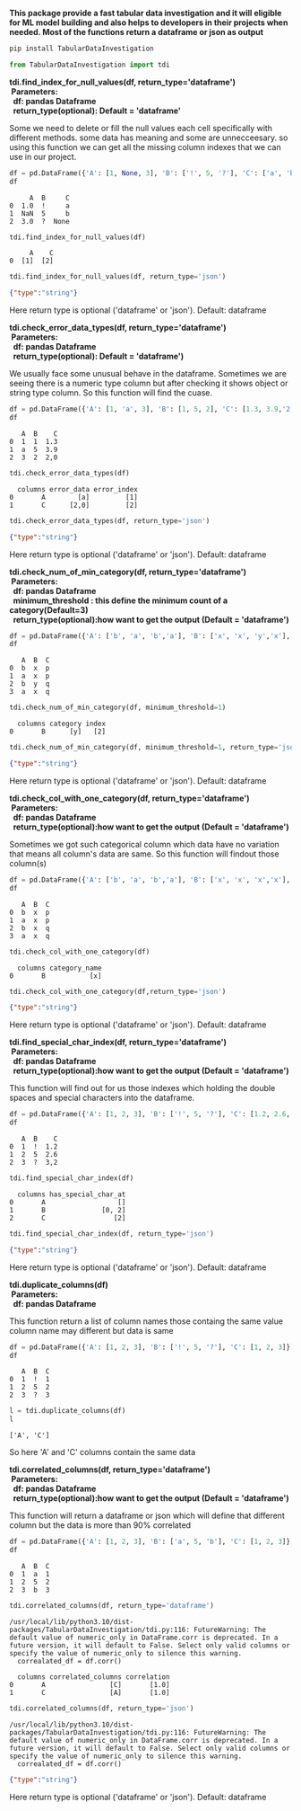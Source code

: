 <div class="cell markdown" id="lJNrv9lwHw7t">

**This package provide a fast tabular data investigation and it will
eligible for ML model building and also helps to developers in their
projects when needed. Most of the functions return a dataframe or json
as output**

</div>

<div class="cell code" id="HRSU2lZ5Ht9v">

``` python
pip install TabularDataInvestigation
```

</div>

<div class="cell code" execution_count="43" id="VzC1_y2hTSlb">

``` python
from TabularDataInvestigation import tdi
```

</div>

<div class="cell markdown" id="5o29-lUSKmIy">

**tdi.find_index_for_null_values(df, return_type='dataframe')\
&nbsp;Parameters:\
&nbsp;&nbsp;df: pandas Dataframe\
&nbsp;&nbsp;return_type(optional): Default = 'dataframe'**

</div>

<div class="cell markdown" id="vYvrNlAvIDQd">

Some we need to delete or fill the null values each cell specifically
with different methods. some data has meaning and some are unnecceesary.
so using this function we can get all the missing column indexes that we
can use in our project.

</div>

<div class="cell code" execution_count="19"
colab="{&quot;base_uri&quot;:&quot;https://localhost:8080/&quot;,&quot;height&quot;:143}"
id="TGS5k7JWIqz8" outputId="3663fd25-23cb-4558-a175-5ede1691661d">

``` python
df = pd.DataFrame({'A': [1, None, 3], 'B': ['!', 5, '?'], 'C': ['a', 'b', None]})
df
```

<div class="output execute_result" execution_count="19">

         A  B     C
    0  1.0  !     a
    1  NaN  5     b
    2  3.0  ?  None

</div>

</div>

<div class="cell code" execution_count="20"
colab="{&quot;base_uri&quot;:&quot;https://localhost:8080/&quot;,&quot;height&quot;:81}"
id="HLVms92Zn4qW" outputId="669872b8-bce7-456b-afae-37dca420cc49">

``` python
tdi.find_index_for_null_values(df)
```

<div class="output execute_result" execution_count="20">

         A    C
    0  [1]  [2]

</div>

</div>

<div class="cell code" execution_count="21"
colab="{&quot;base_uri&quot;:&quot;https://localhost:8080/&quot;,&quot;height&quot;:35}"
id="8_NmdR_UKRWy" outputId="b650a6f9-2f2b-49f8-a3e0-e575a1d74df0">

``` python
tdi.find_index_for_null_values(df, return_type='json')
```

<div class="output execute_result" execution_count="21">

``` json
{"type":"string"}
```

</div>

</div>

<div class="cell markdown" id="d9uRAKLzKYDy">

Here return type is optional ('dataframe' or 'json'). Default: dataframe

</div>

<div class="cell markdown" id="OSAs6sHgLVf3">

**tdi.check_error_data_types(df, return_type='dataframe')\
&nbsp;Parameters:\
&nbsp;&nbsp;df: pandas Dataframe\
&nbsp;&nbsp;return_type(optional): Default = 'dataframe')**

</div>

<div class="cell markdown" id="OpKOTMPmLl5w">

We usually face some unusual behave in the dataframe. Sometimes we are
seeing there is a numeric type column but after checking it shows object
or string type column. So this function will find the cuase.

</div>

<div class="cell code" execution_count="25"
colab="{&quot;base_uri&quot;:&quot;https://localhost:8080/&quot;,&quot;height&quot;:143}"
id="WQAv7nOpLktf" outputId="599eb053-4f53-4857-a2a0-52c1c68fc8d3">

``` python
df = pd.DataFrame({'A': [1, 'a', 3], 'B': [1, 5, 2], 'C': [1.3, 3.9,'2,0']})
df
```

<div class="output execute_result" execution_count="25">

       A  B    C
    0  1  1  1.3
    1  a  5  3.9
    2  3  2  2,0

</div>

</div>

<div class="cell code" execution_count="26"
colab="{&quot;base_uri&quot;:&quot;https://localhost:8080/&quot;,&quot;height&quot;:112}"
id="S8gaMAASbZc4" outputId="0325075a-93e6-4347-bbfc-823e74021772">

``` python
tdi.check_error_data_types(df)
```

<div class="output execute_result" execution_count="26">

      columns error_data error_index
    0       A        [a]         [1]
    1       C      [2,0]         [2]

</div>

</div>

<div class="cell code" execution_count="27"
colab="{&quot;base_uri&quot;:&quot;https://localhost:8080/&quot;,&quot;height&quot;:35}"
id="RcCmVNZAMgkH" outputId="4c6315d7-6fd3-4a87-9ef2-4116f47b4401">

``` python
tdi.check_error_data_types(df, return_type='json')
```

<div class="output execute_result" execution_count="27">

``` json
{"type":"string"}
```

</div>

</div>

<div class="cell markdown" id="NSjujMp0Mqv1">

Here return type is optional ('dataframe' or 'json'). Default: dataframe

</div>

<div class="cell markdown" id="IwI-sfT4MsLG">

**tdi.check_num_of_min_category(df, return_type='dataframe')\
&nbsp;Parameters:\
&nbsp;&nbsp;df: pandas Dataframe\
&nbsp;&nbsp;minimum_threshold : this define the minimum count of a
category(Default=3)\
&nbsp;&nbsp;return_type(optional):how want to get the output (Default =
'dataframe')**

</div>

<div class="cell code" execution_count="28"
colab="{&quot;base_uri&quot;:&quot;https://localhost:8080/&quot;,&quot;height&quot;:175}"
id="eM1XHOiOM1Fd" outputId="4b9d38f4-fe36-4b69-e47c-971529b56d69">

``` python
df = pd.DataFrame({'A': ['b', 'a', 'b','a'], 'B': ['x', 'x', 'y','x'], 'C': ['p', 'p', 'q','q']})
df
```

<div class="output execute_result" execution_count="28">

       A  B  C
    0  b  x  p
    1  a  x  p
    2  b  y  q
    3  a  x  q

</div>

</div>

<div class="cell code" execution_count="29"
colab="{&quot;base_uri&quot;:&quot;https://localhost:8080/&quot;,&quot;height&quot;:81}"
id="EwgrDhQ4C0fj" outputId="7adb6b4a-e039-46f5-9273-93e4299faf54">

``` python
tdi.check_num_of_min_category(df, minimum_threshold=1)
```

<div class="output execute_result" execution_count="29">

      columns category index
    0       B      [y]   [2]

</div>

</div>

<div class="cell code" execution_count="30"
colab="{&quot;base_uri&quot;:&quot;https://localhost:8080/&quot;,&quot;height&quot;:35}"
id="zNg1D-hZNwhF" outputId="c4f3bef9-1796-499d-927c-ab572ab08c51">

``` python
tdi.check_num_of_min_category(df, minimum_threshold=1, return_type='json')
```

<div class="output execute_result" execution_count="30">

``` json
{"type":"string"}
```

</div>

</div>

<div class="cell markdown" id="FpWRMlBINw0M">

Here return type is optional ('dataframe' or 'json'). Default: dataframe

</div>

<div class="cell markdown" id="gXIXp6XBN7NM">

**tdi.check_col_with_one_category(df, return_type='dataframe')\
&nbsp;Parameters:\
&nbsp;&nbsp;df: pandas Dataframe\
&nbsp;&nbsp;return_type(optional):how want to get the output (Default =
'dataframe')**

</div>

<div class="cell markdown" id="YO1-JmApOFDz">

Sometimes we got such categorical column which data have no variation
that means all column's data are same. So this function will findout
those column(s)

</div>

<div class="cell code" execution_count="31"
colab="{&quot;base_uri&quot;:&quot;https://localhost:8080/&quot;,&quot;height&quot;:175}"
id="GOO1rwMHN6c0" outputId="288a9482-0ac7-437b-f248-67f5021c8753">

``` python
df = pd.DataFrame({'A': ['b', 'a', 'b','a'], 'B': ['x', 'x', 'x','x'], 'C': ['p', 'p', 'q','q']})
df
```

<div class="output execute_result" execution_count="31">

       A  B  C
    0  b  x  p
    1  a  x  p
    2  b  x  q
    3  a  x  q

</div>

</div>

<div class="cell code" execution_count="32"
colab="{&quot;base_uri&quot;:&quot;https://localhost:8080/&quot;,&quot;height&quot;:81}"
id="R_dXOEClEBKg" outputId="c10cbf14-cb6c-49fc-82a6-e37fdd3c4787">

``` python
tdi.check_col_with_one_category(df)
```

<div class="output execute_result" execution_count="32">

      columns category_name
    0       B           [x]

</div>

</div>

<div class="cell code" execution_count="33"
colab="{&quot;base_uri&quot;:&quot;https://localhost:8080/&quot;,&quot;height&quot;:35}"
id="m2Fz5iqlO9nM" outputId="1cbbf8e0-c640-47bc-ae60-1a16ef866c60">

``` python
tdi.check_col_with_one_category(df,return_type='json')
```

<div class="output execute_result" execution_count="33">

``` json
{"type":"string"}
```

</div>

</div>

<div class="cell markdown" id="uR3g6QQIPFRh">

Here return type is optional ('dataframe' or 'json'). Default: dataframe

</div>

<div class="cell markdown" id="zal9tBcxPH5B">

**tdi.find_special_char_index(df, return_type='dataframe')\
&nbsp;Parameters:\
&nbsp;&nbsp;df: pandas Dataframe\
&nbsp;&nbsp;return_type(optional):how want to get the output (Default =
'dataframe')**

</div>

<div class="cell markdown" id="BujDuVwXPRrg">

This function will find out for us those indexes which holding the
double spaces and special characters into the dataframe.

</div>

<div class="cell code" execution_count="34"
colab="{&quot;base_uri&quot;:&quot;https://localhost:8080/&quot;,&quot;height&quot;:143}"
id="WzJTJwX3O9vR" outputId="3f85f568-b4ad-4a2c-a3d2-8fa68a9099e2">

``` python
df = pd.DataFrame({'A': [1, 2, 3], 'B': ['!', 5, '?'], 'C': [1.2, 2.6, '3,2']})
df
```

<div class="output execute_result" execution_count="34">

       A  B    C
    0  1  !  1.2
    1  2  5  2.6
    2  3  ?  3,2

</div>

</div>

<div class="cell code" execution_count="35"
colab="{&quot;base_uri&quot;:&quot;https://localhost:8080/&quot;,&quot;height&quot;:143}"
id="OhApZcUnENOd" outputId="934cef2f-027e-44b0-f5e8-574664df530a">

``` python
tdi.find_special_char_index(df)
```

<div class="output execute_result" execution_count="35">

      columns has_special_char_at
    0       A                  []
    1       B              [0, 2]
    2       C                 [2]

</div>

</div>

<div class="cell code" execution_count="36"
colab="{&quot;base_uri&quot;:&quot;https://localhost:8080/&quot;,&quot;height&quot;:53}"
id="BpYx5OUJP6TR" outputId="a4ba4445-0265-4826-a059-b7103b62b763">

``` python
tdi.find_special_char_index(df, return_type='json')
```

<div class="output execute_result" execution_count="36">

``` json
{"type":"string"}
```

</div>

</div>

<div class="cell markdown" id="CBfT0D9sP6ho">

Here return type is optional ('dataframe' or 'json'). Default: dataframe

</div>

<div class="cell markdown" id="78DYtKBjQFDA">

**tdi.duplicate_columns(df)\
&nbsp;Parameters:\
&nbsp;&nbsp;df: pandas Dataframe**

</div>

<div class="cell markdown" id="rKojcLDDQXC4">

This function return a list of column names those containg the same
value column name may different but data is same

</div>

<div class="cell code" execution_count="37"
colab="{&quot;base_uri&quot;:&quot;https://localhost:8080/&quot;,&quot;height&quot;:143}"
id="h3KeKIY6Q1Hn" outputId="e6dd6b1d-eade-4120-ce55-ae9a5bc92896">

``` python
df = pd.DataFrame({'A': [1, 2, 3], 'B': ['!', 5, '?'], 'C': [1, 2, 3]})
df
```

<div class="output execute_result" execution_count="37">

       A  B  C
    0  1  !  1
    1  2  5  2
    2  3  ?  3

</div>

</div>

<div class="cell code" execution_count="38"
colab="{&quot;base_uri&quot;:&quot;https://localhost:8080/&quot;}"
id="oLt8h-ksEQCf" outputId="93387b3e-d8d1-4df3-8071-4884039a9575">

``` python
l = tdi.duplicate_columns(df)
l
```

<div class="output execute_result" execution_count="38">

    ['A', 'C']

</div>

</div>

<div class="cell markdown" id="ii508Ja0Q87v">

So here 'A' and 'C' columns contain the same data

</div>

<div class="cell markdown" id="_tH4YAE-SIKl">

**tdi.correlated_columns(df, return_type='dataframe')\
&nbsp;Parameters:\
&nbsp;&nbsp;df: pandas Dataframe\
&nbsp;&nbsp;return_type(optional):how want to get the output (Default =
'dataframe')**

</div>

<div class="cell markdown" id="9QYFkYRQSQb-">

This function will return a dataframe or json which will define that
different column but the data is more than 90% correlated

</div>

<div class="cell code" execution_count="40"
colab="{&quot;base_uri&quot;:&quot;https://localhost:8080/&quot;,&quot;height&quot;:143}"
id="qTs0jpchFPHD" outputId="e49b0c80-9db3-478d-d2f0-301cb27b9c75">

``` python
df = pd.DataFrame({'A': [1, 2, 3], 'B': ['a', 5, 'b'], 'C': [1, 2, 3]})
df
```

<div class="output execute_result" execution_count="40">

       A  B  C
    0  1  a  1
    1  2  5  2
    2  3  b  3

</div>

</div>

<div class="cell code" execution_count="41"
colab="{&quot;base_uri&quot;:&quot;https://localhost:8080/&quot;,&quot;height&quot;:167}"
id="zwpXXkFPFAFH" outputId="34fe3c23-24ed-41ea-b0b6-888c1449cd73">

``` python
tdi.correlated_columns(df, return_type='dataframe')
```

<div class="output stream stderr">

    /usr/local/lib/python3.10/dist-packages/TabularDataInvestigation/tdi.py:116: FutureWarning: The default value of numeric_only in DataFrame.corr is deprecated. In a future version, it will default to False. Select only valid columns or specify the value of numeric_only to silence this warning.
      correalated_df = df.corr()

</div>

<div class="output execute_result" execution_count="41">

      columns correlated_columns correlation
    0       A                [C]       [1.0]
    1       C                [A]       [1.0]

</div>

</div>

<div class="cell code" execution_count="42"
colab="{&quot;base_uri&quot;:&quot;https://localhost:8080/&quot;,&quot;height&quot;:107}"
id="1_5JXsFgFIdg" outputId="cf45f62e-cd6e-4fed-9803-d2a30b4f4f95">

``` python
tdi.correlated_columns(df, return_type='json')
```

<div class="output stream stderr">

    /usr/local/lib/python3.10/dist-packages/TabularDataInvestigation/tdi.py:116: FutureWarning: The default value of numeric_only in DataFrame.corr is deprecated. In a future version, it will default to False. Select only valid columns or specify the value of numeric_only to silence this warning.
      correalated_df = df.corr()

</div>

<div class="output execute_result" execution_count="42">

``` json
{"type":"string"}
```

</div>

</div>

<div class="cell markdown" id="AMpvo2RYS92c">

Here return type is optional ('dataframe' or 'json'). Default: dataframe

</div>


